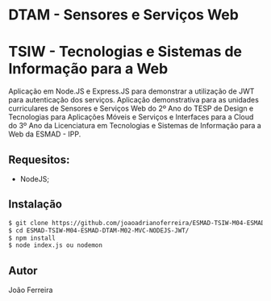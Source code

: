 # DTAM - Sensores e Serviços Web
# TSIW - Tecnologias e Sistemas de Informação para a Web

Aplicação em Node.JS e Express.JS para demonstrar a utilização de JWT para autenticação dos serviços. Aplicação demonstrativa para as unidades curriculares de Sensores e Serviços Web do 2º Ano do TESP de Design e Tecnologias para Aplicações Móveis e Serviços e Interfaces para a Cloud do 3º Ano da Licenciatura em Tecnologias e Sistemas de Informação para a Web da ESMAD - IPP. 

## Requesitos: 
 - NodeJS; 

## Instalação 

```sh
$ git clone https://github.com/joaoadrianoferreira/ESMAD-TSIW-M04-ESMAD-DTAM-M02-MVC-NODEJS-JWT.git
$ cd ESMAD-TSIW-M04-ESMAD-DTAM-M02-MVC-NODEJS-JWT/
$ npm install
$ node index.js ou nodemon
```

## Autor
João Ferreira
